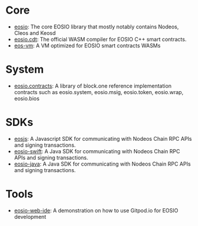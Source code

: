 # Core
- [eosio](../manuals/eos): The core EOSIO library that mostly notably contains Nodeos, Cleos and Keosd
- [eosio.cdt](../manuals/eosio.cdt): The official WASM compiler for EOSIO C++ smart contracts.
- [eos-vm](http://github.com/EOSIO/eos-vm): A VM optimized for EOSIO smart contracts WASMs

# System
- [eosio.contracts](../manuals/eosio.contracts): A library of block.one reference implementation contracts such as eosio.system, eosio.msig, eosio.token, eosio.wrap, eosio.bios

# SDKs
- [eosjs](../manuals/eosjs): A Javascript SDK for communicating with Nodeos Chain RPC APIs and signing transactions.
- [eosio-swift](http://eosio.github.io/eosio-swift): A Java SDK for communicating with Nodeos Chain RPC APIs and signing transactions.
- [eosio-java](http://eosio.github.io/eosio-java): A Java SDK for communicating with Nodeos Chain RPC APIs and signing transactions.

# Tools
- [eosio-web-ide](/gitpod-eosio/index): A demonstration on how to use Gitpod.io for EOSIO development
